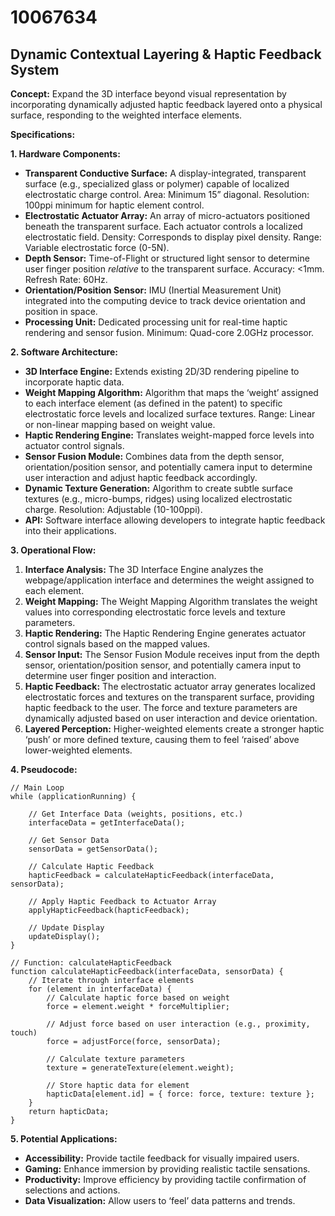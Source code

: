 # 10067634

## Dynamic Contextual Layering & Haptic Feedback System

**Concept:** Expand the 3D interface beyond visual representation by incorporating dynamically adjusted haptic feedback layered onto a physical surface, responding to the weighted interface elements.

**Specifications:**

**1. Hardware Components:**

*   **Transparent Conductive Surface:** A display-integrated, transparent surface (e.g., specialized glass or polymer) capable of localized electrostatic charge control.  Area: Minimum 15” diagonal. Resolution: 100ppi minimum for haptic element control.
*   **Electrostatic Actuator Array:**  An array of micro-actuators positioned beneath the transparent surface.  Each actuator controls a localized electrostatic field. Density:  Corresponds to display pixel density. Range:  Variable electrostatic force (0-5N).
*   **Depth Sensor:**  Time-of-Flight or structured light sensor to determine user finger position *relative* to the transparent surface. Accuracy: <1mm.  Refresh Rate: 60Hz.
*   **Orientation/Position Sensor:** IMU (Inertial Measurement Unit) integrated into the computing device to track device orientation and position in space.
*   **Processing Unit:** Dedicated processing unit for real-time haptic rendering and sensor fusion. Minimum: Quad-core 2.0GHz processor.

**2. Software Architecture:**

*   **3D Interface Engine:**  Extends existing 2D/3D rendering pipeline to incorporate haptic data.
*   **Weight Mapping Algorithm:**  Algorithm that maps the ‘weight’ assigned to each interface element (as defined in the patent) to specific electrostatic force levels and localized surface textures.  Range:  Linear or non-linear mapping based on weight value.
*   **Haptic Rendering Engine:**  Translates weight-mapped force levels into actuator control signals.
*   **Sensor Fusion Module:**  Combines data from the depth sensor, orientation/position sensor, and potentially camera input to determine user interaction and adjust haptic feedback accordingly.
*   **Dynamic Texture Generation:** Algorithm to create subtle surface textures (e.g., micro-bumps, ridges) using localized electrostatic charge. Resolution: Adjustable (10-100ppi).
*   **API:** Software interface allowing developers to integrate haptic feedback into their applications.

**3. Operational Flow:**

1.  **Interface Analysis:** The 3D Interface Engine analyzes the webpage/application interface and determines the weight assigned to each element.
2.  **Weight Mapping:** The Weight Mapping Algorithm translates the weight values into corresponding electrostatic force levels and texture parameters.
3.  **Haptic Rendering:** The Haptic Rendering Engine generates actuator control signals based on the mapped values.
4.  **Sensor Input:** The Sensor Fusion Module receives input from the depth sensor, orientation/position sensor, and potentially camera input to determine user finger position and interaction.
5.  **Haptic Feedback:** The electrostatic actuator array generates localized electrostatic forces and textures on the transparent surface, providing haptic feedback to the user.  The force and texture parameters are dynamically adjusted based on user interaction and device orientation.
6.  **Layered Perception:**  Higher-weighted elements create a stronger haptic ‘push’ or more defined texture, causing them to feel ‘raised’ above lower-weighted elements.

**4.  Pseudocode:**

```
// Main Loop
while (applicationRunning) {

    // Get Interface Data (weights, positions, etc.)
    interfaceData = getInterfaceData();

    // Get Sensor Data
    sensorData = getSensorData();

    // Calculate Haptic Feedback
    hapticFeedback = calculateHapticFeedback(interfaceData, sensorData);

    // Apply Haptic Feedback to Actuator Array
    applyHapticFeedback(hapticFeedback);

    // Update Display
    updateDisplay();
}

// Function: calculateHapticFeedback
function calculateHapticFeedback(interfaceData, sensorData) {
    // Iterate through interface elements
    for (element in interfaceData) {
        // Calculate haptic force based on weight
        force = element.weight * forceMultiplier;

        // Adjust force based on user interaction (e.g., proximity, touch)
        force = adjustForce(force, sensorData);

        // Calculate texture parameters
        texture = generateTexture(element.weight);

        // Store haptic data for element
        hapticData[element.id] = { force: force, texture: texture };
    }
    return hapticData;
}
```

**5. Potential Applications:**

*   **Accessibility:** Provide tactile feedback for visually impaired users.
*   **Gaming:** Enhance immersion by providing realistic tactile sensations.
*   **Productivity:** Improve efficiency by providing tactile confirmation of selections and actions.
*   **Data Visualization:** Allow users to ‘feel’ data patterns and trends.